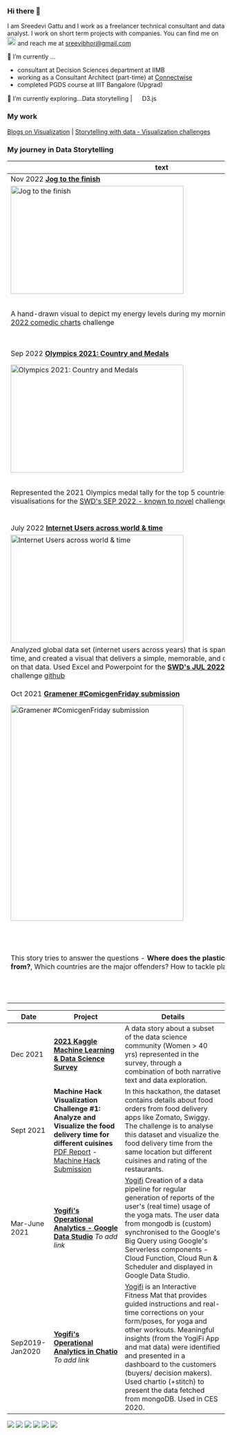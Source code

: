 ### Hi there 👋

I am Sreedevi Gattu and I work as a freelancer technical consultant and data analyst. I work on short term projects with companies. 
You can find me on <a href="https://www.linkedin.com/in/sreedevi-gattu/"><img src="https://simpleicons.org/icons/linkedin.svg" width="20"></a> and reach me at <sreevibhor@gmail.com>

🔭 I’m currently  ...
- consultant at Decision Sciences department at IIMB
- working as a Consultant Architect (part-time) at [Connectwise](https://www.connectwise.com/) 
- completed PGDS course at IIIT Bangalore (Upgrad)

🌱 I’m currently exploring...Data storytelling | <img src= "https://avatars.githubusercontent.com/u/1562726?s=200&v=4" width="15"> D3.js

### My work
[Blogs on Visualization](https://www.analyticsvidhya.com/blog/author/sreedevig/) | [Storytelling with data - Visualization challenges](https://community.storytellingwithdata.com/members/sreedevi-gattu/gallery)

### My journey in Data Storytelling

| <span style="display: inline-block; width:700px">text</span>  | |
|---|---|
| Nov 2022 **[Jog to the finish](https://community.storytellingwithdata.com/challenges/nov-2022-comedic-charts/jog-to-the-finish)** | Oct 2022 **[Electric Vehicles in India](https://community.storytellingwithdata.com/challenges/october-2022-tree-mendous-treemaps/electric-vehicles-in-india)** |
| <img src="https://swd-community-media.s3.amazonaws.com/media/WhatsApp%20Image%202022-11-24%20at%2012.19.31%20PM.jpeg" alt="Jog to the finish" style="height:250px; width:400px;"/> | <img src="https://swd-community-media.s3.amazonaws.com/media/zonewise.png" alt="Electric Vehicles in India" style="height:250px; width:400px;"/> | 
| A hand-drawn visual to depict my energy levels during my morning jog for [SWD's NOV 2022 comedic charts](https://community.storytellingwithdata.com/challenges/nov-2022-comedic-charts) challenge | Compared the districbution of electric vehicles in India in 2021 with Treemap and sunburst charts for the [SWD's OCT 2022 - tree-mendous treemaps](https://community.storytellingwithdata.com/challenges/october-2022-tree-mendous-treemaps#accept-challenge) challenge. Used Tableau and datasets from data.gov in site. [github](https://github.com/sreedevigattu/electricvehicles) |
|  |  |
| Sep 2022 **[Olympics 2021: Country and Medals](https://community.storytellingwithdata.com/challenges/sep-2022-known-to-novel/olympics-2021-country-and-medals)**  | Aug 2022 **[Foreign travellers to India in the COVID year](https://community.storytellingwithdata.com/challenges/aug-2022-visualize-vacation/how-badly-was-the-number-of-foreign-travellers-to-)** |
| <img src="https://swd-community-media.s3.amazonaws.com/media/swd_sankey_.png" alt="Olympics 2021: Country and Medals" style="height:250px; width:400px;"/> |  <img src="https://swd-community-media.s3.amazonaws.com/media/vacation___.png" alt="Foreign travellers to India in the COVID year" style="height:250px; width:400px;"/>  |
| Represented the 2021 Olympics medal tally for the top 5 countries is represented in multiple visualisations for the [SWD's SEP 2022 - known to novel](https://community.storytellingwithdata.com/challenges/sep-2022-known-to-novel) challenge. [github](https://github.com/sreedevigattu/olympics2021) | Analysed data related to foreign travellers to India and created a visual that shows the trend of travellers in the COVID year. Used Tableau and datasets from data.gov in site for the [SWD's AUG 2022 - Visualize Vacation](https://community.storytellingwithdata.com/challenges/aug-2022-visualize-vacation/how-badly-was-the-number-of-foreign-travellers-to-) challenge [github](https://github.com/sreedevigattu/vacation)|
|  |  |
| July 2022 **[Internet Users across world & time](https://community.storytellingwithdata.com/challenges/jul-2022-think-globally/internet-users)** | |
|  <img src="https://swd-community-media.s3.amazonaws.com/media/internet_users.png" alt="Internet Users across world & time" style="height:250px; width:400px;"/>  | |
| Analyzed global data set (internet users across years) that is spanning across countries and time, and created a visual that delivers a simple, memorable, and compelling message based on that data. Used Excel and Powerpoint for the **[SWD's JUL 2022 - Think Globally](https://community.storytellingwithdata.com/challenges/jul-2022-think-globally/internet-users)** challenge [github](https://github.com/sreedevigattu/internetusers/blob/main/internet.png)| |
|  |  |
| Oct 2021 **[Gramener #ComicgenFriday submission](https://gramener.com/comicgenfriday/gallery?exercise=2021-Exercise-009)** | Oct 2021 **[A Tale of two Countries - Worries and Risks](https://gramener.com/comicgenfriday/awards/gallery2021?view=winners)** | 
 <img src="https://gramener.com/assets/storylabs/comicgenfriday/2021/009-challenge/2021-challenge009-sreedevigattu.png" alt="Gramener #ComicgenFriday submission" style="height:500px; width:400px;"/>  | <img src="https://gramener.com/comicgenfriday/dcimages/2021/thumbnails/DC13.png" alt="" style="height:250px; width:400px;"/> |
| This story tries to answer the questions - **Where does the plastic in our oceans come from?**, Which countries are the major offenders? How to tackle plastic pollution problem?  | The **Gramener Data Comicgen** challenge was to analyse the data provided and present the results using the comic characters (using Gramaner's API). The data was responses to a survey on What does humanity worry about? What do people in different regions of the world perceive as risks? What are people's experiences of risks? My story is built around Afghanistan and its neighbouring country Uzbekistan. [1st runner up](https://github.com/sreedevigattu/just-a-store/blob/main/Data%20Comicgen%20Awards%20-%202021%20-%201st%20Runner%20up.pdf)|


| Date | Project | Details |
|---|---|---|
| Dec 2021 | **[2021 Kaggle Machine Learning & Data Science Survey](https://www.kaggle.com/sreedevigattu/women-40years-in-ml-ds)**| A data story about a subset of the data science community (Women > 40 yrs) represented in the survey, through a combination of both narrative text and data exploration.  |
| Sept 2021 | **Machine Hack Visualization Challenge #1: Analyze and Visualize the food delivery time for different cuisines** [PDF Report](https://github.com/sreedevigattu/vizfood/blob/main/out/food_restaurant_v3.pdf) - [Machine Hack Submission](https://machinehack.com/hackathons/visualization/visualization_challenge_1_analyze_and_visualize_the_food_delivery_time_for_different_cuisines/613895c7a4569b8fd61b425a) | In this hackathon, the dataset contains details about food orders from food delivery apps like Zomato, Swiggy. The challenge is to analyse this dataset and visualize the food delivery time from the same location but different cuisines and rating of the restaurants. |
| Mar-June 2021 | **[Yogifi's Operational Analytics - Google Data Studio]()** *To add link* | [Yogifi](https://yogifi.fit/) Creation of a data pipeline for regular generation of reports of the user's (real time) usage of the yoga mats. The user data from mongodb is (custom) synchronised to the Google's Big Query using Google's Serverless components - Cloud Function, Cloud Run & Scheduler and displayed in Google Data Studio. |
| Sep2019-Jan2020 | **[Yogifi's Operational Analytics in Chatio]()** *To add link*| [Yogifi](https://yogifi.fit/) is an Interactive Fitness Mat that provides guided instructions and real-time corrections on your form/poses, for yoga and other workouts. Meaningful insights (from the YogiFi App and mat data) were identified and presented in a dashboard to the customers (buyers/ decision makers). Used chartio (+stitch) to present the data fetched from mongoDB. Used in CES 2020. |



![](https://img.shields.io/badge/OS-Linux-informational?style=flat&color=2bbc8a) 
![](https://img.shields.io/badge/OS-Windows-informational?style=flat&color=2bbc8a) 
![](https://img.shields.io/badge/Editor-Visual%20Studio%20Code-informational?style=flat&color=2bbc8a) 
![](https://img.shields.io/badge/Code-Python-informational?style=flat&color=2bbc8a)
![](https://img.shields.io/badge/Tools-Docker-informational?style=flat&color=2bbc8a)
![](https://img.shields.io/badge/Cloud-Google%20Cloud-informational?style=flat&color=2bbc8a)
